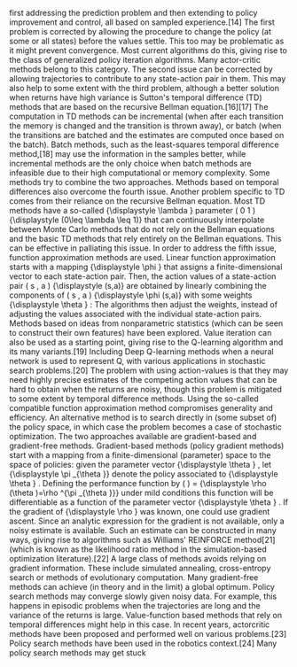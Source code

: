 first addressing the prediction problem and then extending to policy improvement and control, all based on sampled experience.[14] The first problem is corrected by allowing the procedure to change the policy (at some or all states) before the values settle. This too may be problematic as it might prevent convergence. Most current algorithms do this, giving rise to the class of generalized policy iteration algorithms. Many actor-critic methods belong to this category. The second issue can be corrected by allowing trajectories to contribute to any state-action pair in them. This may also help to some extent with the third problem, although a better solution when returns have high variance is Sutton's temporal difference (TD) methods that are based on the recursive Bellman equation.[16][17] The computation in TD methods can be incremental (when after each transition the memory is changed and the transition is thrown away), or batch (when the transitions are batched and the estimates are computed once based on the batch). Batch methods, such as the least-squares temporal difference method,[18] may use the information in the samples better, while incremental methods are the only choice when batch methods are infeasible due to their high computational or memory complexity. Some methods try to combine the two approaches. Methods based on temporal differences also overcome the fourth issue. Another problem specific to TD comes from their reliance on the recursive Bellman equation. Most TD methods have a so-called  {\displaystyle \lambda } parameter ( 0    1 ) {\displaystyle (0\leq \lambda \leq 1)} that can continuously interpolate between Monte Carlo methods that do not rely on the Bellman equations and the basic TD methods that rely entirely on the Bellman equations. This can be effective in palliating this issue. In order to address the fifth issue, function approximation methods are used. Linear function approximation starts with a mapping  {\displaystyle \phi } that assigns a finite-dimensional vector to each state-action pair. Then, the action values of a state-action pair ( s , a ) {\displaystyle (s,a)} are obtained by linearly combining the components of  ( s , a ) {\displaystyle \phi (s,a)} with some weights  {\displaystyle \theta } : The algorithms then adjust the weights, instead of adjusting the values associated with the individual state-action pairs. Methods based on ideas from nonparametric statistics (which can be seen to construct their own features) have been explored. Value iteration can also be used as a starting point, giving rise to the Q-learning algorithm and its many variants.[19] Including Deep Q-learning methods when a neural network is used to represent Q, with various applications in stochastic search problems.[20] The problem with using action-values is that they may need highly precise estimates of the competing action values that can be hard to obtain when the returns are noisy, though this problem is mitigated to some extent by temporal difference methods. Using the so-called compatible function approximation method compromises generality and efficiency. An alternative method is to search directly in (some subset of) the policy space, in which case the problem becomes a case of stochastic optimization. The two approaches available are gradient-based and gradient-free methods. Gradient-based methods (policy gradient methods) start with a mapping from a finite-dimensional (parameter) space to the space of policies: given the parameter vector  {\displaystyle \theta } , let   {\displaystyle \pi _{\theta }} denote the policy associated to  {\displaystyle \theta } . Defining the performance function by  (  ) =    {\displaystyle \rho (\theta )=\rho ^{\pi _{\theta }}} under mild conditions this function will be differentiable as a function of the parameter vector  {\displaystyle \theta } . If the gradient of  {\displaystyle \rho } was known, one could use gradient ascent. Since an analytic expression for the gradient is not available, only a noisy estimate is available. Such an estimate can be constructed in many ways, giving rise to algorithms such as Williams' REINFORCE method[21] (which is known as the likelihood ratio method in the simulation-based optimization literature).[22] A large class of methods avoids relying on gradient information. These include simulated annealing, cross-entropy search or methods of evolutionary computation. Many gradient-free methods can achieve (in theory and in the limit) a global optimum. Policy search methods may converge slowly given noisy data. For example, this happens in episodic problems when the trajectories are long and the variance of the returns is large. Value-function based methods that rely on temporal differences might help in this case. In recent years, actorcritic methods have been proposed and performed well on various problems.[23] Policy search methods have been used in the robotics context.[24] Many policy search methods may get stuck 